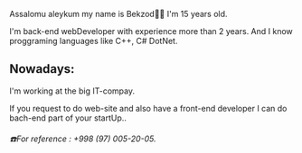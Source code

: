 <p>Assalomu aleykum my name is Bekzod🧑‍💻 I'm 15 years old.</p>
<p>I'm back-end webDeveloper with experience more than 2 years. And I know proggraming languages like C++, C# DotNet.</p>
<p><h2>Nowadays:</h2> I'm working at the big IT-compay.</p>
<p>If you request to do web-site and also have a front-end developer I can do bach-end part of your startUp.</h3>.
<h6>☎️For reference : +998 (97) 005-20-05.</h6>

<!---
bekzod28072009/bekzod28072009 is a ✨ special ✨ repository because its `README.md` (this file) appears on your GitHub profile.
You can click the Preview link to take a look at your changes.
--->
